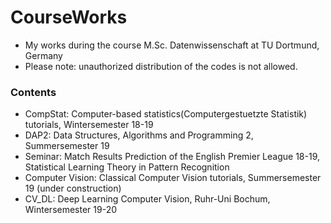 # CourseWorks
* My works during the course M.Sc. Datenwissenschaft at TU Dortmund, Germany
* Please note: unauthorized distribution of the codes is not allowed.

### Contents
* CompStat: Computer-based statistics(Computergestuetzte Statistik) tutorials, Wintersemester 18-19
* DAP2: Data Structures, Algorithms and Programming 2, Summersemester 19
* Seminar: Match Results Prediction of the English Premier League 18-19, Statistical Learning Theory in Pattern Recognition
* Computer Vision: Classical Computer Vision tutorials, Summersemester 19 (under construction)
* CV_DL: Deep Learning Computer Vision, Ruhr-Uni Bochum, Wintersemester 19-20

